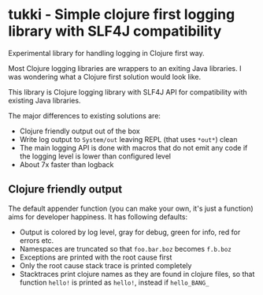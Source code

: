 # tukki - Simple clojure first logging library with SLF4J compatibility

Experimental library for handling logging in Clojure first way.

Most Clojure logging libraries are wrappers to an exiting Java libraries. I was
wondering what a Clojure first solution would look like.

This library is Clojure logging library with SLF4J API for compatibility with
existing Java libraries.

The major differences to existing solutions are:

- Clojure friendly output out of the box
- Write log output to `System/out` leaving REPL (that uses `*out*`) clean
- The main logging API is done with macros that do not emit any code if the
  logging level is lower than configured level
- About 7x faster than logback

## Clojure friendly output

The default appender function (you can make your own, it's just a function) aims for developer happiness.
It has following defaults:

- Output is colored by log level, gray for debug, green for info, red for errors etc.
- Namespaces are truncated so that `foo.bar.boz` becomes `f.b.boz`
- Exceptions are printed with the root cause first
- Only the root cause stack trace is printed completely
- Stacktraces print clojure names as they are found in clojure files, so that function `hello!` is
  printed as `hello!`, instead if `hello_BANG_`
